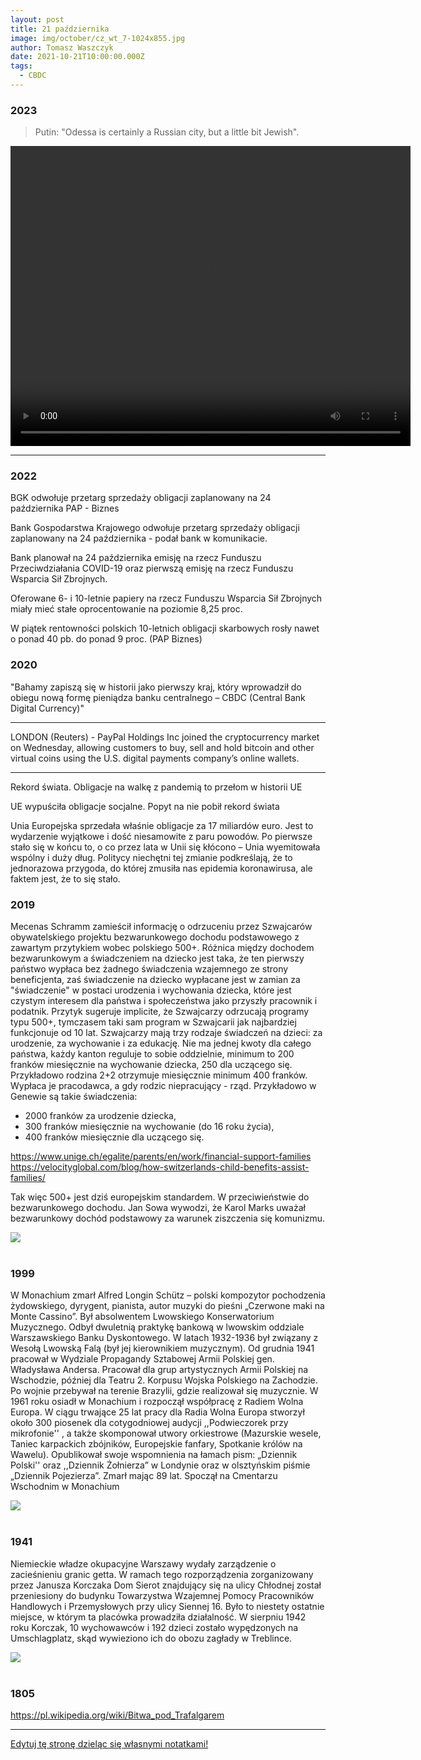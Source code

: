 ```yaml
---
layout: post
title: 21 października
image: img/october/cz_wt_7-1024x855.jpg
author: Tomasz Waszczyk
date: 2021-10-21T10:00:00.000Z
tags:
  - CBDC
---
```


### 2023

> Putin: "Odessa is certainly a Russian city, but a little bit Jewish".

<video width="640" height="480" controls>
<source src="./movies/october/odessa.mp4" type="video/mp4">
Your browser does not support the video tag.
</video>

---

### 2022

BGK odwołuje przetarg sprzedaży obligacji zaplanowany na 24 października
PAP - Biznes

Bank Gospodarstwa Krajowego odwołuje przetarg sprzedaży obligacji zaplanowany na 24 października - podał bank w komunikacie.

Bank planował na 24 października emisję na rzecz Funduszu Przeciwdziałania COVID-19 oraz pierwszą emisję na rzecz Funduszu Wsparcia Sił Zbrojnych.

Oferowane 6- i 10-letnie papiery na rzecz Funduszu Wsparcia Sił Zbrojnych miały mieć stałe oprocentowanie na poziomie 8,25 proc.

W piątek rentowności polskich 10-letnich obligacji skarbowych rosły nawet o ponad 40 pb. do ponad 9 proc. (PAP Biznes)

### 2020

"Bahamy zapiszą się w historii jako pierwszy kraj, który wprowadził do obiegu nową formę pieniądza banku centralnego – CBDC (Central Bank Digital Currency)"

---

LONDON (Reuters) - PayPal Holdings Inc joined the cryptocurrency market on Wednesday, allowing customers to buy, sell and hold bitcoin and other virtual coins using the U.S. digital payments company’s online wallets.

---

Rekord świata. Obligacje na walkę z pandemią to przełom w historii UE

UE wypuściła obligacje socjalne. Popyt na nie pobił rekord świata

Unia Europejska sprzedała właśnie obligacje za 17 miliardów euro. Jest to wydarzenie wyjątkowe i dość niesamowite z paru powodów. Po pierwsze stało się w końcu to, o co przez lata w Unii się kłócono – Unia wyemitowała wspólny i duży dług. Politycy niechętni tej zmianie podkreślają, że to jednorazowa przygoda, do której zmusiła nas epidemia koronawirusa, ale faktem jest, że to się stało.

### 2019

Mecenas Schramm zamieścił informację o odrzuceniu przez Szwajcarów obywatelskiego projektu bezwarunkowego dochodu podstawowego z zawartym przytykiem wobec polskiego 500+. Różnica między dochodem bezwarunkowym a świadczeniem na dziecko jest taka, że ten pierwszy państwo wypłaca bez żadnego świadczenia wzajemnego ze strony beneficjenta, zaś świadczenie na dziecko wypłacane jest w zamian za "świadczenie" w postaci urodzenia i wychowania dziecka, które jest czystym interesem dla państwa i społeczeństwa jako przyszły pracownik i podatnik. 
Przytyk sugeruje implicite, że Szwajcarzy odrzucają programy typu 500+, tymczasem taki sam program w Szwajcarii jak najbardziej funkcjonuje od 10 lat.
Szwajcarzy mają trzy rodzaje świadczeń na dzieci: za urodzenie, za wychowanie i za edukację.
Nie ma jednej kwoty dla całego państwa, każdy kanton reguluje to sobie oddzielnie, minimum to 200 franków miesięcznie na wychowanie dziecka, 250 dla uczącego się. Przykładowo rodzina 2+2 otrzymuje miesięcznie minimum 400 franków. Wypłaca je pracodawca, a gdy rodzic niepracujący - rząd. Przykładowo w Genewie są takie świadczenia:

- 2000 franków za urodzenie dziecka,
- 300 franków miesięcznie na wychowanie (do 16 roku życia),
- 400 franków miesięcznie dla uczącego się.

https://www.unige.ch/egalite/parents/en/work/financial-support-families
https://velocityglobal.com/blog/how-switzerlands-child-benefits-assist-families/

Tak więc 500+ jest dziś europejskim standardem. W przeciwieństwie do bezwarunkowego dochodu. Jan Sowa wywodzi, że Karol Marks uważał bezwarunkowy dochód podstawowy za warunek ziszczenia się komunizmu.

<img src="./img/october/schramm.jpg"/><br><br>

### 1999

W Monachium zmarł Alfred Longin Schütz – polski kompozytor pochodzenia żydowskiego, dyrygent, pianista, autor muzyki do pieśni „Czerwone maki na Monte Cassino”.  Był absolwentem Lwowskiego Konserwatorium Muzycznego. Odbył dwuletnią praktykę bankową w lwowskim oddziale Warszawskiego Banku Dyskontowego. W latach 1932-1936  był związany z Wesołą Lwowską Falą  (był jej kierownikiem muzycznym). Od grudnia 1941 pracował w Wydziale Propagandy Sztabowej Armii Polskiej gen. Władysława Andersa. Pracował dla grup artystycznych Armii Polskiej na Wschodzie, później dla Teatru 2. Korpusu Wojska Polskiego na Zachodzie.  Po wojnie przebywał na terenie Brazylii, gdzie realizował się muzycznie. W 1961 roku osiadł w Monachium i rozpoczął współpracę z Radiem Wolna Europa. W ciągu trwające 25 lat pracy dla Radia Wolna Europa stworzył około 300 piosenek dla cotygodniowej audycji ,,Podwieczorek przy mikrofonie'' , a także skomponował utwory orkiestrowe (Mazurskie wesele, Taniec karpackich zbójników, Europejskie fanfary, Spotkanie królów na Wawelu). Opublikował swoje wspomnienia na łamach pism: „Dziennik Polski'' oraz ,,Dziennik Żołnierza” w Londynie oraz w olsztyńskim piśmie „Dziennik Pojezierza”.  Zmarł mając 89 lat. Spoczął na Cmentarzu Wschodnim w Monachium

<img src="./img/october/schutz.jpg"/><br><br>

### 1941

Niemieckie władze okupacyjne Warszawy wydały zarządzenie o zacieśnieniu granic getta. W ramach tego rozporządzenia zorganizowany przez Janusza Korczaka Dom Sierot znajdujący się na ulicy Chłodnej został przeniesiony do budynku Towarzystwa Wzajemnej Pomocy Pracowników Handlowych i Przemysłowych przy ulicy Siennej 16.
Było to niestety ostatnie miejsce, w którym ta placówka prowadziła działalność. W sierpniu 1942 roku Korczak, 10 wychowawców i 192 dzieci zostało wypędzonych na Umschlagplatz, skąd wywieziono ich do obozu zagłady w Treblince.

<img src="./img/october/getto2.jpg"/><br><br>

### 1805

https://pl.wikipedia.org/wiki/Bitwa_pod_Trafalgarem

---

<a href="https://github.com/TomaszWaszczyk/historia.waszczyk.com/edit/master/src/content/october-21.md" target="_blank">Edytuj tę stronę dzieląc się własnymi notatkami!</a>
